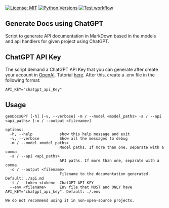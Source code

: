 [![License: MIT](https://img.shields.io/badge/License-MIT-yellow.svg)](https://opensource.org/licenses/MIT) [![Python Versions](https://img.shields.io/badge/Python-3.7%20|%203.8%20|%203.9%20|%203.10%20|%203.11-blue)](https://www.python.org) [![Test workflow](https://github.com/marco-rosner/genDocsGPT/actions/workflows/test.yml/badge.svg)](https://github.com/marco-rosner/genDocsGPT/actions/workflows/test.yml)

## Generate Docs using ChatGPT

Script to generate API documentation in MarkDown based in the models and api handlers for given project using ChatGPT.

## ChatGPT API Key

The script demand a ChatGPT API Key that you can generate after create your account in [OpenAI](https://www.openai.com/). Tutorial [here](https://www.maisieai.com/help/how-to-get-an-openai-api-key-for-chatgpt). After this, create a .env file in the following format:

```
API_KEY="chatgpt_api_Key"
```

## Usage

```
genDocsGPT [-h] [-v, --verbose] -m / --model <model_paths> -a / --api <api_paths> [-o / --output <filename>]

options:
  -h, --help            show this help message and exit
  -v, --verbose         Show all the messages to debug
  -m / --model <model_paths>
                        Model paths. If more than one, separate with a comma
  -a / --api <api_paths>
                        API paths. If more than one, separate with a comma
  -o / --output <filename>
                        Filename to the documentation generated. Default: ./api.md
  -t / --token <token>  ChatGPT API KEY
  --env <filename>      Env file that MUST and ONLY have API_KEY="chatgpt_api_key". Default: ./.env

We do not recommend using it in non-open-source projects.
```
